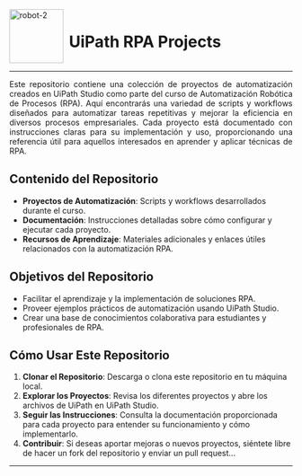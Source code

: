<div style="display: flex; align-items: center;">
  <img width="96" height="96" src="https://img.icons8.com/fluency/96/000000/robot-2.png" alt="robot-2"/>
  <div style="margin-left: 10px;">
    <h1>UiPath RPA Projects</h1>
  </div>
</div>

---

<div style="text-align: justify;">
Este repositorio contiene una colección de proyectos de automatización creados en UiPath Studio como parte del curso de Automatización Robótica de Procesos (RPA). Aquí encontrarás una variedad de scripts y workflows diseñados para automatizar tareas repetitivas y mejorar la eficiencia en diversos procesos empresariales. Cada proyecto está documentado con instrucciones claras para su implementación y uso, proporcionando una referencia útil para aquellos interesados en aprender y aplicar técnicas de RPA.
</div>

## Contenido del Repositorio

- **Proyectos de Automatización**: Scripts y workflows desarrollados durante el curso.
- **Documentación**: Instrucciones detalladas sobre cómo configurar y ejecutar cada proyecto.
- **Recursos de Aprendizaje**: Materiales adicionales y enlaces útiles relacionados con la automatización RPA.

## Objetivos del Repositorio

- Facilitar el aprendizaje y la implementación de soluciones RPA.
- Proveer ejemplos prácticos de automatización usando UiPath Studio.
- Crear una base de conocimientos colaborativa para estudiantes y profesionales de RPA.

## Cómo Usar Este Repositorio

1. **Clonar el Repositorio**: Descarga o clona este repositorio en tu máquina local.
2. **Explorar los Proyectos**: Revisa los diferentes proyectos y abre los archivos de UiPath en UiPath Studio.
3. **Seguir las Instrucciones**: Consulta la documentación proporcionada para cada proyecto para entender su funcionamiento y cómo implementarlo.
4. **Contribuir**: Si deseas aportar mejoras o nuevos proyectos, siéntete libre de hacer un fork del repositorio y enviar un pull request...

---
